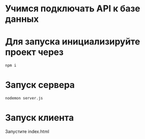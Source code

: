 # Учимся подключать API к базе данных 

# Для запуска инициализируйте проект через 
```npm i```

# Запуск сервера 
```nodemon server.js```

# Запуск клиента 
Запустите index.html 